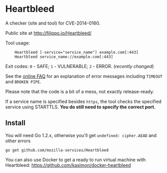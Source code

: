 Heartbleed
==========

A checker (site and tool) for CVE-2014-0160.

Public site at http://filippo.io/Heartbleed/

Tool usage:

```
    Heartbleed [-service="service_name"] example.com[:443]
    Heartbleed service_name://example.com[:443]
```

Exit codes: `0` - SAFE; `1` - VULNERABLE; `2` - ERROR. (*recently changed*)

See the [online FAQ](http://filippo.io/Heartbleed/faq.html) for an explanation of error messages including `TIMEOUT` and `BROKEN PIPE`.

Please note that the code is a bit of a mess, not exactly release-ready.

If a service name is specified besides `https`, the tool checks the specified service using STARTTLS.
**You do still need to specify the correct port.**

## Install

You will need Go 1.2.x, otherwise you'll get `undefined: cipher.AEAD` and other errors

```
go get github.com/mozilla-services/Heartbleed
```

You can also use Docker to get a ready to run virtual machine with Heartbleed: https://github.com/kasimon/docker-heartbleed
